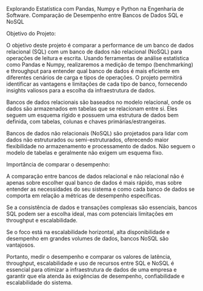 Explorando Estatística com Pandas, Numpy e Python na Engenharia de Software.
Comparação de Desempenho entre Bancos de Dados SQL e NoSQL


Objetivo do Projeto:

O objetivo deste projeto é comparar a performance de um banco de dados relacional (SQL) com um banco de dados não relacional (NoSQL) para operações de leitura e escrita. Usando ferramentas de análise estatística como Pandas e Numpy, realizaremos a medição de tempo (benchmarking) e throughput para entender qual banco de dados é mais eficiente em diferentes cenários de carga e tipos de operações. O projeto permitirá identificar as vantagens e limitações de cada tipo de banco, fornecendo insights valiosos para a escolha da infraestrutura de dados.

Bancos de dados relacionais são baseados no modelo relacional, onde os dados são armazenados em tabelas que se relacionam entre si. Eles seguem um esquema rígido e possuem uma estrutura de dados bem definida, com tabelas, colunas e chaves primárias/estrangeiras.

Bancos de dados não relacionais (NoSQL) são projetados para lidar com dados não estruturados ou semi-estruturados, oferecendo maior flexibilidade no armazenamento e processamento de dados. Não seguem o modelo de tabelas e geralmente não exigem um esquema fixo.


Importância de comparar o desempenho:

A comparação entre bancos de dados relacional e não relacional não é apenas sobre escolher qual banco de dados é mais rápido, mas sobre entender as necessidades do seu sistema e como cada banco de dados se comporta em relação a métricas de desempenho específicas.

Se a consistência de dados e transações complexas são essenciais, bancos SQL podem ser a escolha ideal, mas com potenciais limitações em throughput e escalabilidade.

Se o foco está na escalabilidade horizontal, alta disponibilidade e desempenho em grandes volumes de dados, bancos NoSQL são vantajosos.

Portanto, medir o desempenho e comparar os valores de latência, throughput, escalabilidade e uso de recursos entre SQL e NoSQL é essencial para otimizar a infraestrutura de dados de uma empresa e garantir que ela atenda às exigências de desempenho, confiabilidade e escalabilidade do sistema.
